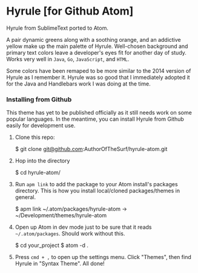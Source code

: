 # Hyrule [for Github Atom]

Hyrule from SublimeText ported to Atom.

A pair dynamic greens along with a soothing orange, and an addictive yellow make up the main palette of Hyrule. Well-chosen background and primary text colors leave a developer's eyes fit for another day of study. Works very well in `Java`, `Go`, `JavaScript`, and `HTML`.

Some colors have been remaped to be more similar to the 2014 version of Hyrule as I remember it. Hyrule was so good that I immediately adopted it for the Java and Handlebars work I was doing at the time.

### Installing from Github

This theme has yet to be published officially as it still needs work on some popular languages. In the meantime, you can install Hyrule from Github easily for development use.

1. Clone this repo:

    $ git clone git@github.com:AuthorOfTheSurf/hyrule-atom.git

2. Hop into the directory

    $ cd hyrule-atom/

3. Run `apm link` to add the package to your Atom install's packages directory. This is how you install local/cloned packages/themes in general.

    $ apm link
    ~/.atom/packages/hyrule-atom -> ~/Development/themes/hyrule-atom

4. Open up Atom in dev mode just to be sure that it reads `~/.atom/packages`. Should work without this.

    $ cd your_project
    $ atom -d .

5. Press `cmd + ,` to open up the settings menu. Click "Themes", then find Hyrule in "Syntax Theme". All done!
